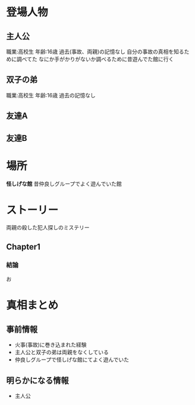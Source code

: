 # 登場人物
## 主人公
職業:高校生
年齢:16歳
過去(事故、両親)の記憶なし
自分の事故の真相を知るために調べてた
なにか手がかりがないか調べるために昔遊んでた館に行く
## 双子の弟
職業:高校生
年齢:16歳
過去の記憶なし
## 友達A

## 友達B

# 場所
**怪しげな館**
	昔仲良しグループでよく遊んでいた館
# ストーリー
両親の殺した犯人探しのミステリー
## Chapter1
### 結論
お

# 真相まとめ
## 事前情報
* 火事(事故)に巻き込まれた経験
* 主人公と双子の弟は両親をなくしている
* 仲良しグループで怪しげな館にてよく遊んでいた
## 明らかになる情報
* 主人公